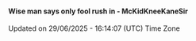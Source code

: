 #### Wise man says only fool rush in - McKidKneeKaneSir
Updated on 29/06/2025 - 16:14:07 (UTC) Time Zone
